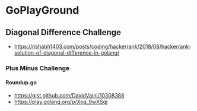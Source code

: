 # GoPlayGround


## Diagonal Difference Challenge
- https://rishabh1403.com/posts/coding/hackerrank/2018/08/hackerrank-solution-of-diagonal-difference-in-golang/

### Plus Minus Challenge

#### Roundup.go
- https://gist.github.com/DavidVaini/10308388
- https://play.golang.org/p/Xog_9wXSqj
